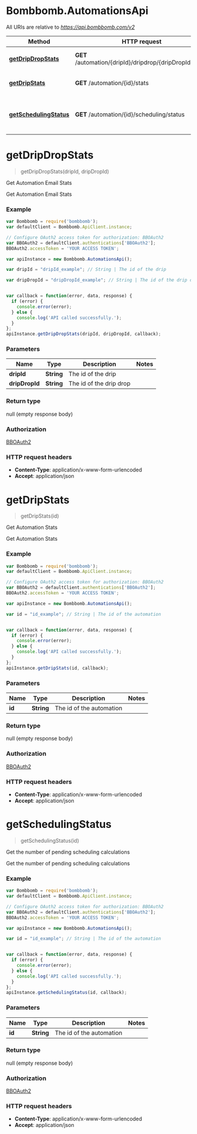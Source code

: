 # Bombbomb.AutomationsApi

All URIs are relative to *https://api.bombbomb.com/v2*

Method | HTTP request | Description
------------- | ------------- | -------------
[**getDripDropStats**](AutomationsApi.md#getDripDropStats) | **GET** /automation/{dripId}/dripdrop/{dripDropId}/stats | Get Automation Email Stats
[**getDripStats**](AutomationsApi.md#getDripStats) | **GET** /automation/{id}/stats | Get Automation Stats
[**getSchedulingStatus**](AutomationsApi.md#getSchedulingStatus) | **GET** /automation/{id}/scheduling/status | Get the number of pending scheduling calculations


<a name="getDripDropStats"></a>
# **getDripDropStats**
> getDripDropStats(dripId, dripDropId)

Get Automation Email Stats

Get Automation Email Stats

### Example
```javascript
var Bombbomb = require('bombbomb');
var defaultClient = Bombbomb.ApiClient.instance;

// Configure OAuth2 access token for authorization: BBOAuth2
var BBOAuth2 = defaultClient.authentications['BBOAuth2'];
BBOAuth2.accessToken = 'YOUR ACCESS TOKEN';

var apiInstance = new Bombbomb.AutomationsApi();

var dripId = "dripId_example"; // String | The id of the drip

var dripDropId = "dripDropId_example"; // String | The id of the drip drop


var callback = function(error, data, response) {
  if (error) {
    console.error(error);
  } else {
    console.log('API called successfully.');
  }
};
apiInstance.getDripDropStats(dripId, dripDropId, callback);
```

### Parameters

Name | Type | Description  | Notes
------------- | ------------- | ------------- | -------------
 **dripId** | **String**| The id of the drip | 
 **dripDropId** | **String**| The id of the drip drop | 

### Return type

null (empty response body)

### Authorization

[BBOAuth2](../README.md#BBOAuth2)

### HTTP request headers

 - **Content-Type**: application/x-www-form-urlencoded
 - **Accept**: application/json

<a name="getDripStats"></a>
# **getDripStats**
> getDripStats(id)

Get Automation Stats

Get Automation Stats

### Example
```javascript
var Bombbomb = require('bombbomb');
var defaultClient = Bombbomb.ApiClient.instance;

// Configure OAuth2 access token for authorization: BBOAuth2
var BBOAuth2 = defaultClient.authentications['BBOAuth2'];
BBOAuth2.accessToken = 'YOUR ACCESS TOKEN';

var apiInstance = new Bombbomb.AutomationsApi();

var id = "id_example"; // String | The id of the automation


var callback = function(error, data, response) {
  if (error) {
    console.error(error);
  } else {
    console.log('API called successfully.');
  }
};
apiInstance.getDripStats(id, callback);
```

### Parameters

Name | Type | Description  | Notes
------------- | ------------- | ------------- | -------------
 **id** | **String**| The id of the automation | 

### Return type

null (empty response body)

### Authorization

[BBOAuth2](../README.md#BBOAuth2)

### HTTP request headers

 - **Content-Type**: application/x-www-form-urlencoded
 - **Accept**: application/json

<a name="getSchedulingStatus"></a>
# **getSchedulingStatus**
> getSchedulingStatus(id)

Get the number of pending scheduling calculations

Get the number of pending scheduling calculations

### Example
```javascript
var Bombbomb = require('bombbomb');
var defaultClient = Bombbomb.ApiClient.instance;

// Configure OAuth2 access token for authorization: BBOAuth2
var BBOAuth2 = defaultClient.authentications['BBOAuth2'];
BBOAuth2.accessToken = 'YOUR ACCESS TOKEN';

var apiInstance = new Bombbomb.AutomationsApi();

var id = "id_example"; // String | The id of the automation


var callback = function(error, data, response) {
  if (error) {
    console.error(error);
  } else {
    console.log('API called successfully.');
  }
};
apiInstance.getSchedulingStatus(id, callback);
```

### Parameters

Name | Type | Description  | Notes
------------- | ------------- | ------------- | -------------
 **id** | **String**| The id of the automation | 

### Return type

null (empty response body)

### Authorization

[BBOAuth2](../README.md#BBOAuth2)

### HTTP request headers

 - **Content-Type**: application/x-www-form-urlencoded
 - **Accept**: application/json

